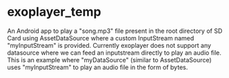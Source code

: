 # exoplayer_temp
An Android app to play a "song.mp3" file present in the root directory of SD Card using AssetDataSource where a custom InputStream named "myInputStream" is provided.
Currently exoplayer does not support any datasource where we can feed an inputstream directly to play an audio file.
This is an example where "myDataSource" (similar to AssetDataSource) uses "myInputStream" to play an audio file in the form of bytes. 
